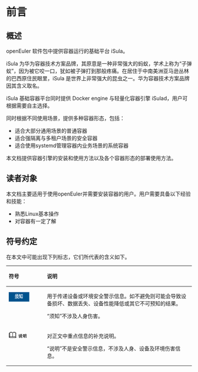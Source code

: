 # 前言<a name="ZH-CN_TOPIC_0183674366"></a>

## 概述<a name="section4537382116410"></a>

openEuler 软件包中提供容器运行的基础平台 iSula。

iSula 为华为容器技术方案品牌，其原意是一种非常强大的蚂蚁，学术上称为“子弹蚁”，因为被它咬一口，犹如被子弹打到那般疼痛。在居住于中南美洲亚马逊丛林的巴西原住民眼里，iSula 是世界上非常强大的昆虫之一。华为容器技术方案品牌因其含义取名。

iSula 基础容器平台同时提供 Docker engine 与轻量化容器引擎 iSulad，用户可根据需要自主选择。

同时根据不同使用场景，提供多种容器形态，包括：

-   适合大部分通用场景的普通容器
-   适合强隔离与多租户场景的安全容器
-   适合使用systemd管理容器内业务场景的系统容器

本文档提供容器引擎的安装和使用方法以及各个容器形态的部署使用方法。

## 读者对象<a name="section4378592816410"></a>

本文档主要适用于使用openEuler并需要安装容器的用户。用户需要具备以下经验和技能：

-   熟悉Linux基本操作
-   对容器有一定了解

## 符号约定<a name="section133020216410"></a>

在本文中可能出现下列标志，它们所代表的含义如下。

<a name="table17522428316"></a>
<table><thead align="left"><tr id="row25221921314"><th class="cellrowborder" valign="top" width="20.580000000000002%" id="mcps1.1.3.1.1"><p id="p252214203118"><a name="p252214203118"></a><a name="p252214203118"></a><strong id="b652211263114"><a name="b652211263114"></a><a name="b652211263114"></a>符号</strong></p>
</th>
<th class="cellrowborder" valign="top" width="79.42%" id="mcps1.1.3.1.2"><p id="p1352216215311"><a name="p1352216215311"></a><a name="p1352216215311"></a><strong id="b4522132153120"><a name="b4522132153120"></a><a name="b4522132153120"></a>说明</strong></p>
</th>
</tr>
</thead>
<tbody><tr id="row20523729310"><td class="cellrowborder" valign="top" width="20.580000000000002%" headers="mcps1.1.3.1.1 "><p id="p9523172173116"><a name="p9523172173116"></a><a name="p9523172173116"></a><a name="image185230243117"></a><a name="image185230243117"></a><span><img class="" id="image185230243117" height="25.270000000000003" width="55.9265" src="figures/zh-cn_image_0221924926.png"></span></p>
</td>
<td class="cellrowborder" valign="top" width="79.42%" headers="mcps1.1.3.1.2 "><p id="p1052314233112"><a name="p1052314233112"></a><a name="p1052314233112"></a>用于传递设备或环境安全警示信息。如不避免则可能会导致设备损坏、数据丢失、设备性能降低或其它不可预知的结果。</p>
<p id="p125237214313"><a name="p125237214313"></a><a name="p125237214313"></a>“须知”不涉及人身伤害。</p>
</td>
</tr>
<tr id="row1652315219312"><td class="cellrowborder" valign="top" width="20.580000000000002%" headers="mcps1.1.3.1.1 "><p id="p1552314223110"><a name="p1552314223110"></a><a name="p1552314223110"></a><a name="image1452315212316"></a><a name="image1452315212316"></a><span><img class="" id="image1452315212316" height="15.96" width="47.88" src="figures/zh-cn_image_0221924927.png"></span></p>
</td>
<td class="cellrowborder" valign="top" width="79.42%" headers="mcps1.1.3.1.2 "><p id="p952316210315"><a name="p952316210315"></a><a name="p952316210315"></a>对正文中重点信息的补充说明。</p>
<p id="p1952320210313"><a name="p1952320210313"></a><a name="p1952320210313"></a>“说明”不是安全警示信息，不涉及人身、设备及环境伤害信息。</p>
</td>
</tr>
</tbody>
</table>

